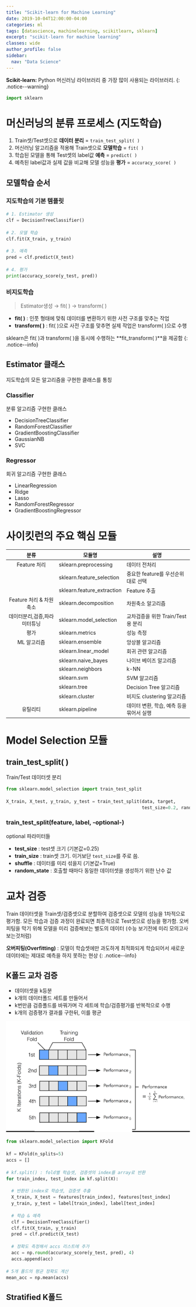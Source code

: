 ```yaml
---
title: "Scikit-learn for Machine Learning"
date: 2019-10-04T12:00:00-04:00
categories: ml
tags: [datascience, machinelearning, scikitlearn, sklearn]
excerpt: "scikit-learn for machine learning"
classes: wide
author_profile: false
sidebar:
  nav: "Data Science"
---
```


**Scikit-learn:** Python 머신러닝 라이브러리 중 가장 많이 사용되는 라이브러리. 
{: .notice--warning}

```python
import sklearn
```

# 머신러닝의 분류 프로세스 (지도학습)
1. Train셋/Test셋으로 **데이터 분리** = `train_test_split( )`
1. 머신러닝 알고리즘을 적용해 Train셋으로 **모델학습** = `fit( )`
1. 학습된 모델을 통해 Test셋의 label값 **예측** = `predict( )`
1. 예측된 label값과 실제 값을 비교해 모델 성능을 **평가** = `accuracy_score( )`

## 모델학습 순서

### 지도학습의 기본 템플릿

```python
# 1. Estimator 생성
clf = DecisionTreeClassifier()

# 2. 모델 학습
clf.fit(X_train, y_train)

# 3. 예측
pred = clf.predict(X_test)

# 4. 평가
print(accuracy_score(y_test, pred))
```

### 비지도학습
> Estimator생성 → fit( ) → transform( )

- **fit( )** : 인풋 형태에 맞춰 데이터를 변환하기 위한 사전 구조를 맞추는 작업
- **transform( )** : fit( )으로 사전 구조를 맞추면 실제 작업은 transform( )으로 수행

sklearn은 fit( )과 transform( )을 동시에 수행하는 **fit_transform( )**을 제공함
{: .notice--info}


## Estimator 클래스
지도학습의 모든 알고리즘을 구현한 클래스를 통칭

### Classifier
분류 알고리즘 구현한 클래스
- DecisionTreeClassifier
- RandomForestClassifier
- GradientBoostingClassifier
- GaussianNB
- SVC

### Regressor
회귀 알고리즘 구현한 클래스
- LinearRegression
- Ridge
- Lasso
- RandomForestRegressor
- GradientBoostingRegressor

# 사이킷런의 주요 핵심 모듈

| 분류         | 모듈명           | 설명     |
|:-----------:|----------------|---------|
| Feature 처리 | sklearn.preprocessing | 데이터 전처리 |
|             | sklearn.feature_selection | 중요한 feature를 우선순위대로 선택 |
|             | sklearn.feature_extraction | Feature 추출 |
| Feature 처리 & 차원축소 | sklearn.decomposition | 차원축소 알고리즘 |
| 데이터분리,검증,파라미터튜닝 | sklearn.model_selection | 교차검증을 위한 Train/Test용 분리|
| 평가 | sklearn.metrics | 성능 측정 |
| ML 알고리즘 | sklearn.ensemble | 앙상블 알고리즘 |
|           | sklearn.linear_model | 회귀 관련 알고리즘 |
|           | sklearn.naive_bayes | 나이브 베이즈 알고리즘 |
|           | sklearn.neighbors | k-NN |
|           | sklearn.svm | SVM 알고리즘 |
|           | sklearn.tree | Decision Tree 알고리즘 |
|           | sklearn.cluster | 비지도 clustering 알고리즘 |
| 유틸리티    | sklearn.pipeline | 데이터 변환, 학습, 예측 등을 묶어서 실행 |

# Model Selection 모듈

## train_test_split( )
Train/Test 데이터셋 분리

```python
from sklearn.model_selection import train_test_split

X_train, X_test, y_train, y_test = train_test_split(data, target,
                                                    test_size=0.2, random_state=42)
```

### train_test_split(feature, label, -optional-)
optional 파라미터들
- **test_size** : test셋 크기 (기본값=0.25)
- **train_size** : train셋 크기. 이거보단 `test_size`를 주로 씀.
- **shuffle** : 데이터를 미리 섞을지 (기본값=True)
- **random_state** : 호출할 때마다 동일한 데이터셋을 생성하기 위한 난수 값


# 교차 검증
Train 데이터셋을 Train셋/검증셋으로 분할하여 검증셋으로 모델의 성능을 1차적으로 평가함. 모든 학습과 검증 과정이 완료되면 최종적으로 Test셋으로 성능을 평가함. 오버피팅을 막기 위해 모델을 미리 검증해보는 별도의 데이터 (수능 보기전에 미리 모의고사 보는것처럼)

**오버피팅(Overfitting)** : 모델이 학습셋에만 과도하게 최적화되게 학습되어서 새로운 데이터에는 제대로 예측을 하지 못하는 현상
{: .notice--info}

## K폴드 교차 검증
- 데이터셋을 k등분
- k개의 데이터폴드 세트를 만들어서
- k번만큼 검증폴드를 바꿔가며 각 세트에 학습/검증평가를 반복적으로 수행
- k개의 검증평가 결과를 구한뒤, 이를 평균

![](../../assets/images/scikitlearn1.png)

```python
from sklearn.model_selection import KFold

kf = KFold(n_splits=5)
accs = []

# kf.split() : fold별 학습셋, 검증셋의 index를 array로 반환
for train_index, test_index in kf.split(X):

  # 반환된 index로 학습셋, 검증셋 추출
  X_train, X_test = features[train_index], features[test_index]
  y_train, y_test = label[train_index], label[test_index]

  # 학습 & 예측
  clf = DecisionTreeClassifier()
  clf.fit(X_train, y_train)
  pred = clf.predict(X_test)

  # 정확도 측정해서 accs 리스트에 추가
  acc = np.round(accuracy_score(y_test, pred), 4)
  accs.append(acc)

# 5개 폴드의 평균 정확도 계산
mean_acc = np.mean(accs)
```

## Stratified K폴드
